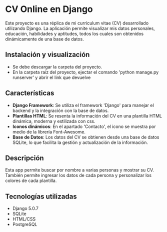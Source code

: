 # CV Online en Django

Este proyecto es una réplica de mi currículum vitae (CV) desarrollado utilizando Django. La aplicación permite visualizar mis datos personales, educación, habilidades y aptitudes, todos los cuales son obtenidos dinámicamente de una base de datos.

## Instalación y visualización 
- Se debe descargar la carpeta del proyecto.
- En la carpeta raíz del proyecto, ejectar el comando 'python manage.py runserver' y abrir el link que devuelve

## Características
- **Django Framework**: Se utiliza el framework 'Django' para manejar el backend y la integración con la base de datos.
- **Plantillas HTML**: Se resenta la información del CV en una plantilla HTML dinámica, moderna y estilizada con css.
- **Iconos dinámicos**: En el apartado 'Contacto', el icono se muestra por medio de la librería Font-Awesome.
- **Base de Datos**: Los datos del CV se obtienen desde una base de datos SQLite, lo que facilita la gestión y actualización de la información.

## Descripción
Esta app permite buscar por nombre a varias personas y mostrar su CV. También permite ingresar los datos de cada persona 
y personalizar los colores de cada plantilla.

## Tecnologías utilizadas
- Django 5.0.7
- SQLite
- HTML/CSS
- PostgreSQL
